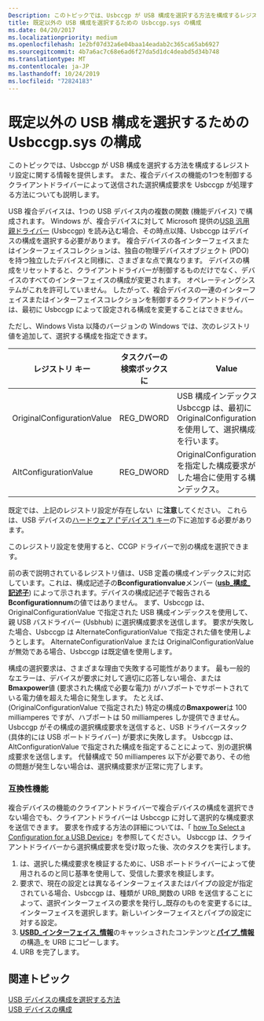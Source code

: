 ```yaml
---
Description: このトピックでは、Usbccgp が USB 構成を選択する方法を構成するレジストリ設定に関する情報を提供します。
title: 既定以外の USB 構成を選択するための Usbccgp.sys の構成
ms.date: 04/20/2017
ms.localizationpriority: medium
ms.openlocfilehash: 1e2bf07d32a6e04baa14eadab2c365ca65ab6927
ms.sourcegitcommit: 4b7a6ac7c68e6ad6f27da5d1dc4deabd5d34b748
ms.translationtype: MT
ms.contentlocale: ja-JP
ms.lasthandoff: 10/24/2019
ms.locfileid: "72824183"
---
```

# <a name="configuring-usbccgpsys-to-select-a-non-default-usb-configuration"></a>既定以外の USB 構成を選択するための Usbccgp.sys の構成


このトピックでは、Usbccgp が USB 構成を選択する方法を構成するレジストリ設定に関する情報を提供します。 また、複合デバイスの機能の1つを制御するクライアントドライバーによって送信された選択構成要求を Usbccgp が処理する方法についても説明します。




USB 複合デバイスは、1つの USB デバイス内の複数の関数 (機能デバイス) で構成されます。 Windows が、複合デバイスに対して Microsoft 提供の[USB 汎用親ドライバー](usb-common-class-generic-parent-driver.md) (Usbccgp) を読み込む場合、その時点以降、Usbccgp はデバイスの構成を選択する必要があります。 複合デバイスの各インターフェイスまたはインターフェイスコレクションは、独自の物理デバイスオブジェクト (PDO) を持つ独立したデバイスと同様に、さまざまな点で異なります。 デバイスの構成をリセットすると、クライアントドライバーが制御するものだけでなく、デバイスのすべてのインターフェイスの構成が変更されます。 オペレーティングシステムがこれを許可していません。 したがって、複合デバイスの一連のインターフェイスまたはインターフェイスコレクションを制御するクライアントドライバーは、最初に Usbccgp によって設定される構成を変更することはできません。

ただし、Windows Vista 以降のバージョンの Windows では、次のレジストリ値を追加して、選択する構成を指定できます。

| レジストリ キー               | タスクバーの検索ボックスに       | Value                                                                                                          | 既定値 |
|----------------------------|------------|----------------------------------------------------------------------------------------------------------------|---------------|
| OriginalConfigurationValue | REG\_DWORD | USB 構成インデックス。 Usbccgp は、最初に OriginalConfigurationValue を使用して、選択構成要求を行います。 | 0             |
| AltConfigurationValue      | REG\_DWORD | OriginalConfigurationValue を指定した構成要求が失敗した場合に使用する構成インデックス。      | 0             |

 

既定では、上記のレジストリ設定が存在しない  に**注意**してください。 これらは、USB デバイスの[ハードウェア ("デバイス") キー](https://docs.microsoft.com/windows-hardware/drivers/install/opening-a-device-s-hardware-key)の下に追加する必要があります。

 

このレジストリ設定を使用すると、CCGP ドライバーで別の構成を選択できます。

前の表で説明されているレジストリ値は、USB 定義の構成インデックスに対応しています。これは、構成記述子の**Bconfigurationvalue**メンバー ([**usb\_構成\_記述子**](https://docs.microsoft.com/windows-hardware/drivers/ddi/usbspec/ns-usbspec-_usb_configuration_descriptor)) によって示されます。デバイスの構成記述子で報告される**Bconfigurationnum**の値ではありません。 まず、Usbccgp は、OriginalConfigurationValue で指定された USB 構成インデックスを使用して、親 USB バスドライバー (Usbhub) に選択構成要求を送信します。 要求が失敗した場合、Usbccgp は AlternateConfigurationValue で指定された値を使用しようとします。 AlternateConfigurationValue または OriginalConfigurationValue が無効である場合、Usbccgp は既定値を使用します。

構成の選択要求は、さまざまな理由で失敗する可能性があります。 最も一般的なエラーは、デバイスが要求に対して適切に応答しない場合、または**Bmaxpower**値 (要求された構成で必要な電力) がハブポートでサポートされている電力値を超えた場合に発生します。 たとえば、(OriginalConfigurationValue で指定された) 特定の構成の**Bmaxpower**は 100 milliamperes ですが、ハブポートは 50 milliamperes しか提供できません。 Usbccgp がその構成の選択構成要求を送信すると、USB ドライバースタック (具体的には USB ポートドライバー) が要求に失敗します。 Usbccgp は、AltConfigurationValue で指定された構成を指定することによって、別の選択構成要求を送信します。 代替構成で 50 milliamperes 以下が必要であり、その他の問題が発生しない場合は、選択構成要求が正常に完了します。

### <a href="" id="compatibility-feature"></a>互換性機能

複合デバイスの機能のクライアントドライバーで複合デバイスの構成を選択できない場合でも、クライアントドライバーは Usbccgp に対して選択的な構成要求を送信できます。 要求を作成する方法の詳細については、「 [how To Select a Configuration for a USB Device](how-to-select-a-configuration-for-a-usb-device.md)」を参照してください。 Usbccgp は、クライアントドライバーから選択構成要求を受け取った後、次のタスクを実行します。

1.  は、選択した構成要求を検証するために、USB ポートドライバーによって使用されるのと同じ基準を使用して、受信した要求を検証します。
2.  要求で、現在の設定とは異なるインターフェイスまたはパイプの設定が指定されている場合、Usbccgp は、種類が URB\_関数の URB を送信することによって、選択インターフェイスの要求を発行し\_既存のものを変更するには\_インターフェイスを選択します。新しいインターフェイスとパイプの設定に対する設定。
3.  [**USBD\_インターフェイス\_情報**](https://docs.microsoft.com/windows-hardware/drivers/ddi/usb/ns-usb-_usbd_interface_information)のキャッシュされたコンテンツと[**パイプ\_情報**](https://docs.microsoft.com/windows-hardware/drivers/ddi/usb/ns-usb-_usbd_pipe_information)の構造\_を URB にコピーします。
4.  URB を完了します。

## <a name="related-topics"></a>関連トピック
[USB デバイスの構成を選択する方法](how-to-select-a-configuration-for-a-usb-device.md)  
[USB デバイスの構成](configuring-usb-devices.md)  



